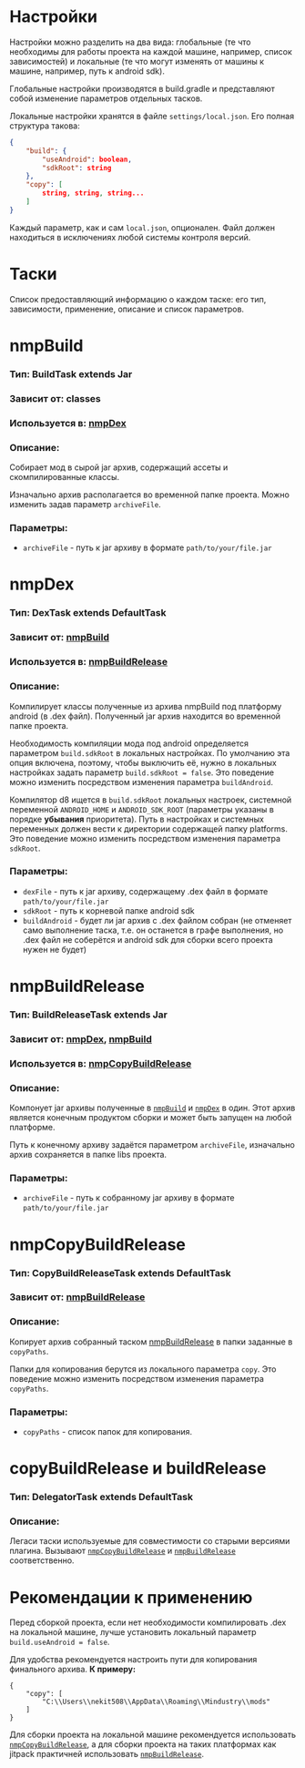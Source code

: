# Настройки

Настройки можно разделить на два вида: глобальные (те что необходимы для работы проекта на каждой машине, например, список зависимостей) 
и локальные (те что могут изменять от машины к машине, например, путь к android sdk).

Глобальные настройки производятся в build.gradle и представляют собой изменение параметров отдельных тасков.

Локальные настройки хранятся в файле `settings/local.json`.
Его полная структура такова:
```json lines
{
    "build": {
        "useAndroid": boolean,
        "sdkRoot": string
    },
    "copy": [
        string, string, string...
    ]
}
```
Каждый параметр, как и сам `local.json`, опционален.
Файл должен находиться в исключениях любой системы контроля версий.

# Таски
Список предоставляющий информацию о каждом таске: его тип, зависимости, применение, описание и список параметров.

<a name="nmpBuild"></a>
# nmpBuild

### Тип: BuildTask extends Jar

### Зависит от: classes

### Используется в: [nmpDex](#nmpDex)

### Описание:
Собирает мод в сырой jar архив, содержащий ассеты и скомпилированные классы.

Изначально архив располагается во временной папке проекта.
Можно изменить задав параметр `archiveFile`.

### Параметры:
- `archiveFile` - путь к jar архиву в формате `path/to/your/file.jar`

# nmpDex

### Тип: DexTask extends DefaultTask

### Зависит от: [nmpBuild](#nmpBuild)

### Используется в: [nmpBuildRelease](#nmpBuildRelease)

### Описание:
Компилирует классы полученные из архива nmpBuild под платформу android (в .dex файл). 
Полученный jar архив находится во временной папке проекта.

Необходимость компиляции мода под android определяется параметром `build.sdkRoot` в локальных настройках.
По умолчанию эта опция включена, поэтому, чтобы выключить её, нужно в локальных настройках задать параметр `build.sdkRoot = false`.
Это поведение можно изменить посредством изменения параметра `buildAndroid`.

Компилятор d8 ищется в `build.sdkRoot` локальных настроек, системной переменной `ANDROID_HOME` и `ANDROID_SDK_ROOT` (параметры указаны в порядке **убывания** приоритета).
Путь в настройках и системных переменных должен вести к директории содержащей папку platforms.
Это поведение можно изменить посредством изменения параметра `sdkRoot`.

### Параметры:
- `dexFile` - путь к jar архиву, содержащему .dex файл в формате `path/to/your/file.jar`
- `sdkRoot` - путь к корневой папке android sdk
- `buildAndroid` - будет ли jar архив с .dex файлом собран (не отменяет само выполнение таска, т.е. он останется в графе выполнения, но .dex файл не соберётся и android sdk для сборки всего проекта нужен не будет)

# nmpBuildRelease

### Тип: BuildReleaseTask extends Jar

### Зависит от: [nmpDex](#nmpDex), [nmpBuild](#nmpBuild)

### Используется в: [nmpCopyBuildRelease](#nmpCopyBuildRelease)

### Описание:
Компонует jar архивы полученные в [`nmpBuild`](#nmpBuild) и [`nmpDex`](#nmpDex) в один.
Этот архив является конечным продуктом сборки и может быть запущен на любой платформе.

Путь к конечному архиву задаётся параметром `archiveFile`, изначально архив сохраняется в папке libs проекта.

### Параметры:
- `archiveFile` - путь к собранному jar архиву в формате `path/to/your/file.jar`

# nmpCopyBuildRelease

### Тип: CopyBuildReleaseTask extends DefaultTask

### Зависит от: [nmpBuildRelease](#nmpBuildRelease)

### Описание:
Копирует архив собранный таском [nmpBuildRelease](#nmpBuildRelease) в папки заданные в `copyPaths`.

Папки для копирования берутся из локального параметра `copy`.
Это поведение можно изменить посредством изменения параметра `copyPaths`.

### Параметры:
- `copyPaths` - список папок для копирования.

# copyBuildRelease и buildRelease

### Тип: DelegatorTask extends DefaultTask

### Описание: 
Легаси таски используемые для совместимости со старыми версиями плагина.
Вызывают [`nmpCopyBuildRelease`](#nmpCopyBuildRelease) и [`nmpBuildRelease`](#nmpBuildRelease) соответственно.

# Рекомендации к применению
Перед сборкой проекта, если нет необходимости компилировать .dex на локальной машине, лучше установить локальный параметр `build.useAndroid = false`.

Для удобства рекомендуется настроить пути для копирования финального архива.
**К примеру:**
```json5
{
    "copy": [
        "C:\\Users\\nekit508\\AppData\\Roaming\\Mindustry\\mods"
    ]
}
```

Для сборки проекта на локальной машине рекомендуется использовать [`nmpCopyBuildRelease`](#nmpCopyBuildRelease), а для сборки проекта на таких платформах как jitpack практичней использовать [`nmpBuildRelease`](#nmpBuildRelease).